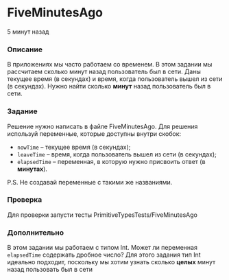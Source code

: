 # FiveMinutesAgo

5 минут назад

### Описание

В приложениях мы часто работаем со временем. В этом задании мы рассчитаем сколько минут назад пользователь был в сети. Даны текущее время (в секундах) и время, когда пользователь вышел из сети (в секундах). Нужно найти сколько **минут** назад пользователь был в сети.

### Задание

Решение нужно написать в файле FiveMinutesAgo. Для решения используй переменные, которые доступны внутри скобок:
- `nowTime` – текущее время (в секундах);
- `leaveTime` – время, когда пользователь вышел из сети (в секундах);
- `elapsedTime` – переменная, в которую нужно присвоить ответ (в **минутах**).

P.S. Не создавай переменные с такими же названиями.

### Проверка

Для проверки запусти тесты PrimitiveTypesTests/FiveMinutesAgo

### Дополнительно

В этом задании мы работаем с типом Int. Может ли переменная `elapsedTime` содержать дробное число?
Для этого задания тип Int идеально подходит, поскольку мы хотим узнать сколько **целых** минут назад пользовать был в сети
